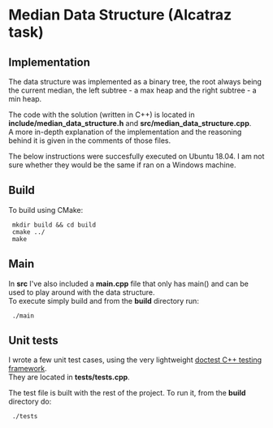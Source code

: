 # Median Data Structure (Alcatraz task)

## Implementation

The data structure was implemented as a binary tree, the root always being the current median, the left subtree - a max heap and the right subtree - a min heap.

The code with the solution (written in C++) is located in **include/median_data_structure.h** and **src/median_data_structure.cpp**.  
A more in-depth explanation of the implementation and the reasoning behind it is given in the comments of those files.

The below instructions were succesfully executed on Ubuntu 18.04. I am not sure whether they would be the same if ran on a Windows machine. 

## Build

To build using CMake:
```
 mkdir build && cd build
 cmake ../
 make

```

## Main
In **src** I've also included a **main.cpp** file that only has main() and can be used to play around with the data structure.  
To execute simply build and from the **build** directory run:
```
 ./main
```

## Unit tests

I wrote a few unit test cases, using the very lightweight [doctest C++ testing framework](https://github.com/onqtam/doctest).  
They are located in **tests/tests.cpp**.  

The test file is built with the rest of the project. To run it, from the **build** directory do:
```
 ./tests
```

